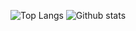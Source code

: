 ![Top Langs](https://github-readme-stats.vercel.app/api/top-langs/?username=UltiRequiem&theme=vue-dark)
![Github stats](https://github-readme-stats.vercel.app/api?username=UltiRequiem&theme=vue-dark&show_icons=true&count_private=true&line_height=40)
